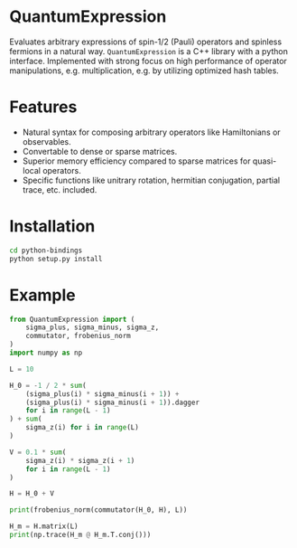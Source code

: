 QuantumExpression
=================

Evaluates arbitrary expressions of spin-1/2 (Pauli) operators and spinless fermions in a natural way.
`QuantumExpression` is a C++ library with a python interface.
Implemented with strong focus on high performance of operator manipulations, e.g. multiplication, e.g. by utilizing optimized hash tables.

Features
========

- Natural syntax for composing arbitrary operators like Hamiltonians or observables.
- Convertable to dense or sparse matrices.
- Superior memory efficiency compared to sparse matrices for quasi-local operators.
- Specific functions like unitrary rotation, hermitian conjugation, partial trace, etc. included.


Installation
============

```bash
cd python-bindings
python setup.py install
```

Example
=======

```python
from QuantumExpression import (
    sigma_plus, sigma_minus, sigma_z,
    commutator, frobenius_norm
)
import numpy as np

L = 10

H_0 = -1 / 2 * sum(
    (sigma_plus(i) * sigma_minus(i + 1)) +
    (sigma_plus(i) * sigma_minus(i + 1)).dagger
    for i in range(L - 1)
) + sum(
    sigma_z(i) for i in range(L)
)

V = 0.1 * sum(
    sigma_z(i) * sigma_z(i + 1)
    for i in range(L - 1)
)

H = H_0 + V

print(frobenius_norm(commutator(H_0, H), L))

H_m = H.matrix(L)
print(np.trace(H_m @ H_m.T.conj()))
```
